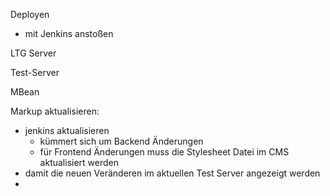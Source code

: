 Deployen
- mit Jenkins anstoßen

LTG Server

Test-Server

MBean

Markup aktualisieren:
- jenkins aktualisieren
    - kümmert sich um Backend Änderungen
    - für Frontend Änderungen muss die Stylesheet Datei im CMS aktualisiert werden
- damit die neuen Veränderen im aktuellen Test Server angezeigt werden
- 
